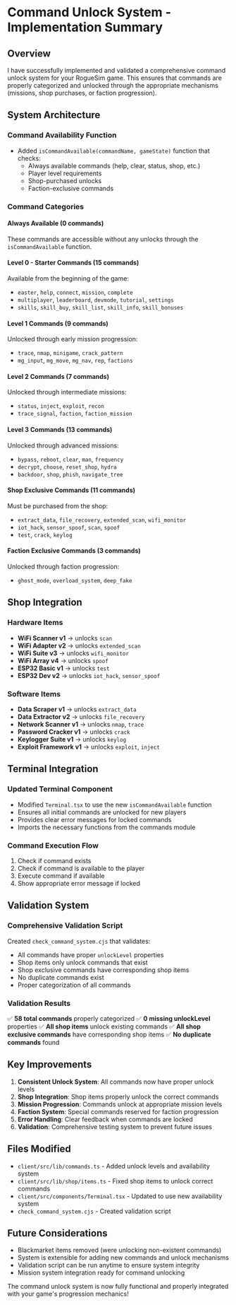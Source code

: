 # Command Unlock System - Implementation Summary

## Overview
I have successfully implemented and validated a comprehensive command unlock system for your RogueSim game. This ensures that commands are properly categorized and unlocked through the appropriate mechanisms (missions, shop purchases, or faction progression).

## System Architecture

### Command Availability Function
- Added `isCommandAvailable(commandName, gameState)` function that checks:
  - Always available commands (help, clear, status, shop, etc.)
  - Player level requirements
  - Shop-purchased unlocks
  - Faction-exclusive commands

### Command Categories

#### Always Available (0 commands)
These commands are accessible without any unlocks through the `isCommandAvailable` function.

#### Level 0 - Starter Commands (15 commands)
Available from the beginning of the game:
- `easter`, `help`, `connect`, `mission`, `complete`
- `multiplayer`, `leaderboard`, `devmode`, `tutorial`, `settings`
- `skills`, `skill_buy`, `skill_list`, `skill_info`, `skill_bonuses`

#### Level 1 Commands (9 commands)
Unlocked through early mission progression:
- `trace`, `nmap`, `minigame`, `crack_pattern`
- `mg_input`, `mg_move`, `mg_nav`, `rep`, `factions`

#### Level 2 Commands (7 commands)
Unlocked through intermediate missions:
- `status`, `inject`, `exploit`, `recon`
- `trace_signal`, `faction`, `faction_mission`

#### Level 3 Commands (13 commands)
Unlocked through advanced missions:
- `bypass`, `reboot`, `clear`, `man`, `frequency`
- `decrypt`, `choose`, `reset_shop`, `hydra`
- `backdoor`, `shop`, `phish`, `navigate_tree`

#### Shop Exclusive Commands (11 commands)
Must be purchased from the shop:
- `extract_data`, `file_recovery`, `extended_scan`, `wifi_monitor`
- `iot_hack`, `sensor_spoof`, `scan`, `spoof`
- `test`, `crack`, `keylog`

#### Faction Exclusive Commands (3 commands)
Unlocked through faction progression:
- `ghost_mode`, `overload_system`, `deep_fake`

## Shop Integration

### Hardware Items
- **WiFi Scanner v1** → unlocks `scan`
- **WiFi Adapter v2** → unlocks `extended_scan`
- **WiFi Suite v3** → unlocks `wifi_monitor`
- **WiFi Array v4** → unlocks `spoof`
- **ESP32 Basic v1** → unlocks `test`
- **ESP32 Dev v2** → unlocks `iot_hack`, `sensor_spoof`

### Software Items
- **Data Scraper v1** → unlocks `extract_data`
- **Data Extractor v2** → unlocks `file_recovery`
- **Network Scanner v1** → unlocks `nmap`, `trace`
- **Password Cracker v1** → unlocks `crack`
- **Keylogger Suite v1** → unlocks `keylog`
- **Exploit Framework v1** → unlocks `exploit`, `inject`

## Terminal Integration

### Updated Terminal Component
- Modified `Terminal.tsx` to use the new `isCommandAvailable` function
- Ensures all initial commands are unlocked for new players
- Provides clear error messages for locked commands
- Imports the necessary functions from the commands module

### Command Execution Flow
1. Check if command exists
2. Check if command is available to the player
3. Execute command if available
4. Show appropriate error message if locked

## Validation System

### Comprehensive Validation Script
Created `check_command_system.cjs` that validates:
- All commands have proper `unlockLevel` properties
- Shop items only unlock commands that exist
- Shop exclusive commands have corresponding shop items
- No duplicate commands exist
- Proper categorization of all commands

### Validation Results
✅ **58 total commands** properly categorized
✅ **0 missing unlockLevel** properties
✅ **All shop items** unlock existing commands
✅ **All shop exclusive commands** have corresponding shop items
✅ **No duplicate commands** found

## Key Improvements

1. **Consistent Unlock System**: All commands now have proper unlock levels
2. **Shop Integration**: Shop items properly unlock the correct commands
3. **Mission Progression**: Commands unlock at appropriate mission levels
4. **Faction System**: Special commands reserved for faction progression
5. **Error Handling**: Clear feedback when commands are locked
6. **Validation**: Comprehensive testing system to prevent future issues

## Files Modified

- `client/src/lib/commands.ts` - Added unlock levels and availability system
- `client/src/lib/shop/items.ts` - Fixed shop items to unlock correct commands
- `client/src/components/Terminal.tsx` - Updated to use new availability system
- `check_command_system.cjs` - Created validation script

## Future Considerations

- Blackmarket items removed (were unlocking non-existent commands)
- System is extensible for adding new commands and unlock mechanisms
- Validation script can be run anytime to ensure system integrity
- Mission system integration ready for command unlocking

The command unlock system is now fully functional and properly integrated with your game's progression mechanics! 